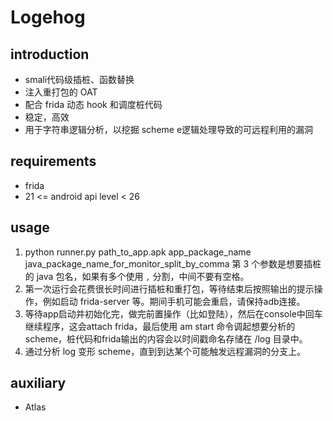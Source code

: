 # Logehog

## introduction
- smali代码级插桩、函数替换
- 注入重打包的 OAT
- 配合 frida 动态 hook 和调度桩代码
- 稳定，高效
- 用于字符串逻辑分析，以挖掘 scheme e逻辑处理导致的可远程利用的漏洞

## requirements
- frida
- 21 <= android api level < 26

## usage
1. python runner.py path_to_app.apk app_package_name java_package_name_for_monitor_split_by_comma
    第 3 个参数是想要插桩的 java 包名，如果有多个使用 `,` 分割，中间不要有空格。
2. 第一次运行会花费很长时间进行插桩和重打包，等待结束后按照输出的提示操作，例如启动 frida-server 等。期间手机可能会重启，请保持adb连接。
3. 等待app启动并初始化完，做完前置操作（比如登陆），然后在console中回车继续程序，这会attach frida，最后使用 am start 命令调起想要分析的scheme，桩代码和frida输出的内容会以时间戳命名存储在 /log 目录中。
4. 通过分析 log 变形 scheme，直到到达某个可能触发远程漏洞的分支上。

## auxiliary
- Atlas